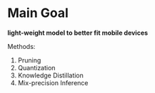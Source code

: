 # Main Goal
**light-weight model to better fit mobile devices**

Methods:
1. Pruning
2. Quantization
3. Knowledge Distillation
4. Mix-precision Inference 
